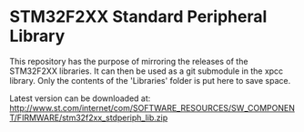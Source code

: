 STM32F2XX Standard Peripheral Library
=====================================

This repository has the purpose of mirroring the releases of the STM32F2XX libraries.
It can then be used as a git submodule in the xpcc library.
Only the contents of the 'Libraries' folder is put here to save space.

Latest version can be downloaded at:
http://www.st.com/internet/com/SOFTWARE_RESOURCES/SW_COMPONENT/FIRMWARE/stm32f2xx_stdperiph_lib.zip
